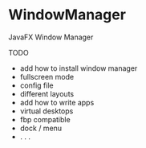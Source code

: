 # WindowManager
JavaFX Window Manager

TODO
- add how to install window manager
- fullscreen mode
- config file
- different layouts
- add how to write apps
- virtual desktops
- fbp compatible
- dock / menu
- . . .
